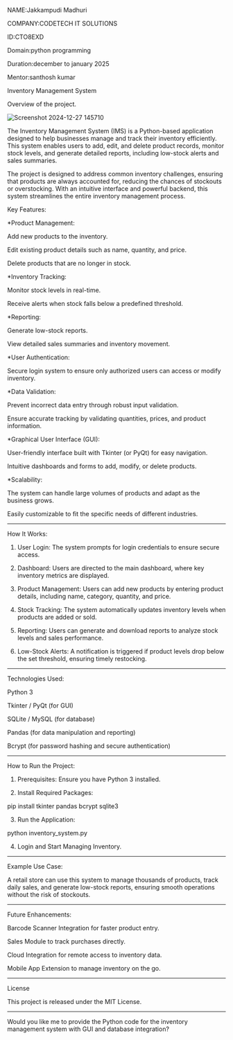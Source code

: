 NAME:Jakkampudi Madhuri

COMPANY:CODETECH IT SOLUTIONS

ID:CTO8EXD

Domain:python programming

Duration:december to january 2025

Mentor:santhosh kumar

Inventory Management System

Overview of the project.

![Screenshot 2024-12-27 145710](https://github.com/user-attachments/assets/8c5cdffc-a70c-4f61-aab1-54aba704d7fe)

The Inventory Management System (IMS) is a Python-based application designed to help businesses manage and track their inventory efficiently. This system enables users to add, edit, and delete product records, monitor stock levels, and generate detailed reports, including low-stock alerts and sales summaries.

The project is designed to address common inventory challenges, ensuring that products are always accounted for, reducing the chances of stockouts or overstocking. With an intuitive interface and powerful backend, this system streamlines the entire inventory management process.

Key Features:

*Product Management:

Add new products to the inventory.

Edit existing product details such as name, quantity, and price.

Delete products that are no longer in stock.


*Inventory Tracking:

Monitor stock levels in real-time.

Receive alerts when stock falls below a predefined threshold.


*Reporting:

Generate low-stock reports.

View detailed sales summaries and inventory movement.


*User Authentication:

Secure login system to ensure only authorized users can access or modify inventory.


*Data Validation:

Prevent incorrect data entry through robust input validation.

Ensure accurate tracking by validating quantities, prices, and product information.


*Graphical User Interface (GUI):

User-friendly interface built with Tkinter (or PyQt) for easy navigation.

Intuitive dashboards and forms to add, modify, or delete products.


*Scalability:

The system can handle large volumes of products and adapt as the business grows.

Easily customizable to fit the specific needs of different industries.

---

How It Works:

1. User Login: The system prompts for login credentials to ensure secure access.


2. Dashboard: Users are directed to the main dashboard, where key inventory metrics are displayed.


3. Product Management: Users can add new products by entering product details, including name, category, quantity, and price.


4. Stock Tracking: The system automatically updates inventory levels when products are added or sold.


5. Reporting: Users can generate and download reports to analyze stock levels and sales performance.


6. Low-Stock Alerts: A notification is triggered if product levels drop below the set threshold, ensuring timely restocking.


---

Technologies Used:

Python 3

Tkinter / PyQt (for GUI)

SQLite / MySQL (for database)

Pandas (for data manipulation and reporting)

Bcrypt (for password hashing and secure authentication)


---

How to Run the Project:

1. Prerequisites: Ensure you have Python 3 installed.

2. Install Required Packages:

pip install tkinter pandas bcrypt sqlite3


3. Run the Application:

python inventory_system.py


4. Login and Start Managing Inventory.


---

Example Use Case:

A retail store can use this system to manage thousands of products, track daily sales, and generate low-stock reports, ensuring smooth operations without the risk of stockouts.


---

Future Enhancements:

Barcode Scanner Integration for faster product entry.

Sales Module to track purchases directly.

Cloud Integration for remote access to inventory data.

Mobile App Extension to manage inventory on the go.


---

License

This project is released under the MIT License.


---

Would you like me to provide the Python code for the inventory management system with GUI and database integration?
